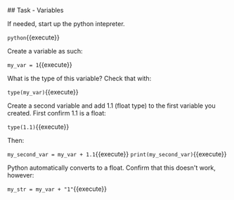## Task - Variables

If needed, start up the python intepreter.

`python`{{execute}}

Create a variable as such:

`my_var = 1`{{execute}}

What is the type of this variable? Check that with:

`type(my_var)`{{execute}}

Create a second variable and add 1.1 (float type) to the first variable you created. First confirm 1.1 is a float:

`type(1.1)`{{execute}}

Then:

`my_second_var = my_var + 1.1`{{execute}}
`print(my_second_var)`{{execute}}

Python automatically converts to a float. Confirm that this doesn't work, however:

`my_str = my_var + "1"`{{execute}}
